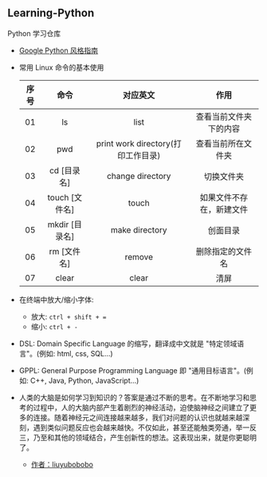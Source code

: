 ## Learning-Python
 Python 学习仓库

- [Google Python 风格指南](https://zh-google-styleguide.readthedocs.io/en/latest/google-python-styleguide/)

- 常用 Linux 命令的基本使用

    | 序号 | 命令 | 对应英文 | 作用 |
    |:----:|:----:|:----:|:----:|
    | 01 | ls | list | 查看当前文件夹下的内容 |
    | 02 | pwd | print work directory(打印工作目录) | 查看当前所在文件夹 |
    | 03 | cd [目录名] | change directory | 切换文件夹 |
    | 04 | touch [文件名] | touch | 如果文件不存在，新建文件 |
    | 05 | mkdir [目录名] | make directory | 创面目录 |
    | 06 | rm [文件名] | remove | 删除指定的文件名 |
    | 07 | clear | clear | 清屏 |

- 在终端中放大/缩小字体:
    + 放大: `ctrl + shift + =`
    + 缩小: `ctrl + -`

- DSL: Domain Specific Language 的缩写，翻译成中文就是 "特定领域语言"。(例如: html, css, SQL...)
- GPPL: General Purpose Programming Language 即 "通用目标语言"。(例如: C++, Java, Python, JavaScript...)



- 人类的大脑是如何学习到知识的？答案是通过不断的思考。在不断地学习和思考的过程中，人的大脑内部产生着剧烈的神经活动，迫使脑神经之间建立了更多的连接。随着神经元之间连接越来越多，我们对问题的认识也就越来越深刻，遇到类似问题反应也会越来越快。不仅如此，甚至还能触类旁通，举一反三，乃至和其他的领域结合，产生创新性的想法。这表现出来，就是你更聪明了。
    + [作者：liuyubobobo](https://www.imooc.com/article/44792)
